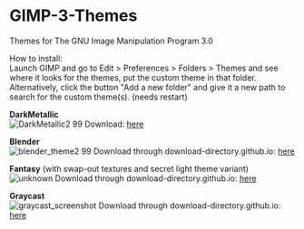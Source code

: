 # GIMP-3-Themes
Themes for The GNU Image Manipulation Program 3.0

How to install:  
Launch GIMP and go to Edit > Preferences > Folders > Themes and see where it looks for the themes, put the custom theme in that folder.  
Alternatively, click the button "Add a new folder" and give it a new path to search for the custom theme(s). (needs restart) 

**DarkMetallic**  
![DarkMetallic2 99](https://github.com/Uzugijin/GIMP-3-Themes/assets/116717813/ba324ec3-055c-457d-a40d-b4c1331e8bfc)
Download: [here](https://github.com/Uzugijin/GIMP-3-Themes/releases/download/1.1/DarkMetallic.zip)

**Blender**  
![blender_theme2 99](https://github.com/Uzugijin/GIMP-3-Themes/assets/116717813/2f33f1b2-9b7d-45ca-a261-09d03d310061)
Download through download-directory.github.io: [here](https://download-directory.github.io/?url=https%3A%2F%2Fgithub.com%2FUzugijin%2FGIMP-3-Themes%2Ftree%2Fmain%2FBlender)

**Fantasy** (with swap-out textures and secret light theme variant)  
![unknown](https://github.com/Uzugijin/GIMP-3-Themes/assets/116717813/8bc00b90-92d3-45f7-ab2e-bd180aebd176)
Download through download-directory.github.io: [here](https://download-directory.github.io/?url=https%3A%2F%2Fgithub.com%2FUzugijin%2FGIMP-3-Themes%2Ftree%2Fmain%2FFantasy)

**Graycast**  
![graycast_screenshot](https://github.com/Uzugijin/GIMP-3-Themes/assets/116717813/d5779c1c-abde-4c1f-a1d0-f028e7e81d71)
Download through download-directory.github.io: [here](https://download-directory.github.io/?url=https%3A%2F%2Fgithub.com%2FUzugijin%2FGIMP-3-Themes%2Ftree%2Fmain%2FGraycast)

